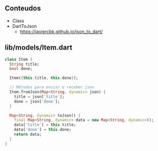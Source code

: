## Conteudos
- Class
- DartToJson
  -  https://javiercbk.github.io/json_to_dart/

## lib/models/Item.dart
```dart
class Item {
  String title;
  bool done;

  Item({this.title, this.done});

  // Métodos para enviar e receber json
  Item.fromJson(Map<String, dynamic> json) {
    title = json['title'];
    done = json['done'];
  }

  Map<String, dynamic> toJson() {
    final Map<String, dynamic> data = new Map<String, dynamic>();
    data['title'] = this.title;
    data['done'] = this.done;
    return data;
  }
}
```